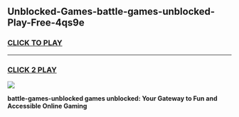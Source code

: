 
## Unblocked-Games-battle-games-unblocked-Play-Free-4qs9e
<h3>
<a href="https://premium76.site?title=battle-games-unblocked&ref=18A1">CLICK TO PLAY</a></h3>
<hr>

<h3>
<a href="https://premium76.site?title=battle-games-unblocked&ref=18A1">CLICK 2 PLAY</a>
  
</h3>

<a href="https://premium76.site?title=battle-games-unblocked&ref=18A1"><img src="https://clearcache.store/games.png"></a>


**battle-games-unblocked games unblocked: Your Gateway to Fun and Accessible Online Gaming**
